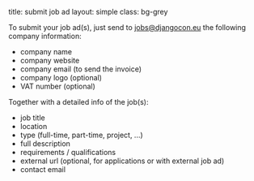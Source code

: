 title: submit job ad
layout: simple
class: bg-grey

To submit your job ad(s), just send to <a href="mailto:jobs@djangocon.eu">jobs@djangocon.eu</a> the following company information:
- company name
- company website
- company email (to send the invoice)
- company logo (optional)
- VAT number (optional)

Together with a detailed info of the job(s):
- job title
- location
- type (full-time, part-time, project, ...)
- full description
- requirements / qualifications
- external url (optional, for applications or with external job ad)
- contact email
